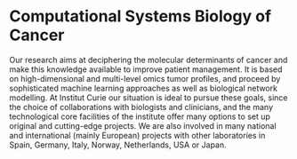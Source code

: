 # Computational Systems Biology of Cancer

Our research aims at deciphering the molecular determinants of cancer and make this knowledge available to improve patient management. It is based on high-dimensional and multi-level omics tumor profiles, and proceed by sophisticated machine learning approaches as well as biological network modelling. At Institut Curie our situation is ideal to pursue these goals, since the choice of collaborations with biologists and clinicians, and the many technological core facilities of the institute offer many options to set up original and cutting-edge projects. We are also involved in many national and international (mainly European) projects with other laboratories in Spain, Germany, Italy, Norway, Netherlands, USA or Japan.
